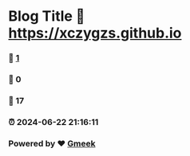 # Blog Title :link: https://xczygzs.github.io 
### :page_facing_up: [1](https://xczygzs.github.io/tag.html) 
### :speech_balloon: 0 
### :hibiscus: 17 
### :alarm_clock: 2024-06-22 21:16:11 
### Powered by :heart: [Gmeek](https://github.com/Meekdai/Gmeek)
